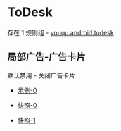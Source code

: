 # ToDesk

存在 1 规则组 - [youqu.android.todesk](/src/apps/youqu.android.todesk.ts)

## 局部广告-广告卡片

默认禁用 - 关闭广告卡片

- [示例-0](https://m.gkd.li/57941037/7535a849-b4a7-4dd5-a6c1-4d3def042d70)

- [快照-0](https://i.gkd.li/import/14175556)
- [快照-1](https://i.gkd.li/import/13228546)
